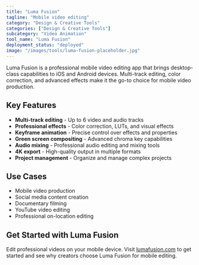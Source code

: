 ```yaml
---
title: "Luma Fusion"
tagline: "Mobile video editing"
category: "Design & Creative Tools"
categories: ["Design & Creative Tools"]
subcategory: "Video Animation"
tool_name: "Luma Fusion"
deployment_status: "deployed"
image: "/images/tools/luma-fusion-placeholder.jpg"
---
```

Luma Fusion is a professional mobile video editing app that brings desktop-class capabilities to iOS and Android devices. Multi-track editing, color correction, and advanced effects make it the go-to choice for mobile video production.

## Key Features

- **Multi-track editing** - Up to 6 video and audio tracks
- **Professional effects** - Color correction, LUTs, and visual effects
- **Keyframe animation** - Precise control over effects and properties
- **Green screen compositing** - Advanced chroma key capabilities
- **Audio mixing** - Professional audio editing and mixing tools
- **4K export** - High-quality output in multiple formats
- **Project management** - Organize and manage complex projects

## Use Cases

- Mobile video production
- Social media content creation
- Documentary filming
- YouTube video editing
- Professional on-location editing

## Get Started with Luma Fusion

Edit professional videos on your mobile device. Visit [lumafusion.com](https://luma-touch.com/lumafusion/) to get started and see why creators choose Luma Fusion for mobile editing.